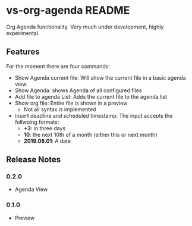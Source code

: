 # vs-org-agenda README

Org Agenda functionality. Very much under development, highly experimental.

## Features

For the moment there are four commands:
- Show Agenda current file: Will show the current file in a basic agenda view.
- Show Agenda: shows Agenda of all configured files
- Add file to agenda List: Adds the current file to the agenda list
- Show org file: Entire file is shown in a preview
    - Not all syntax is implemented
- insert deadline and scheduled timestamp. The input accepts the follwoing formats:
    - **+3**: in three days
    - **10**: the next 10th of a month (either this or next month)
    - **2019.08.01**: A date

## Release Notes

### 0.2.0 
- Agenda View

### 0.1.0 
- Preview